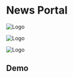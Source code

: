 
# News Portal  
![Logo](https://raw.githubusercontent.com/Sumitsh28/images/dd725ea2c1273d4f4d70366c4bd8f836e2bfbf33/Screenshot%202024-06-21%20at%2010.30.59%E2%80%AFAM.png)


![Logo](https://raw.githubusercontent.com/Sumitsh28/images/dd725ea2c1273d4f4d70366c4bd8f836e2bfbf33/Screenshot%202024-06-21%20at%2010.31.19%E2%80%AFAM.png)


![Logo](https://raw.githubusercontent.com/Sumitsh28/images/dd725ea2c1273d4f4d70366c4bd8f836e2bfbf33/Screenshot%202024-06-21%20at%2010.31.37%E2%80%AFAM.png)


## Demo

